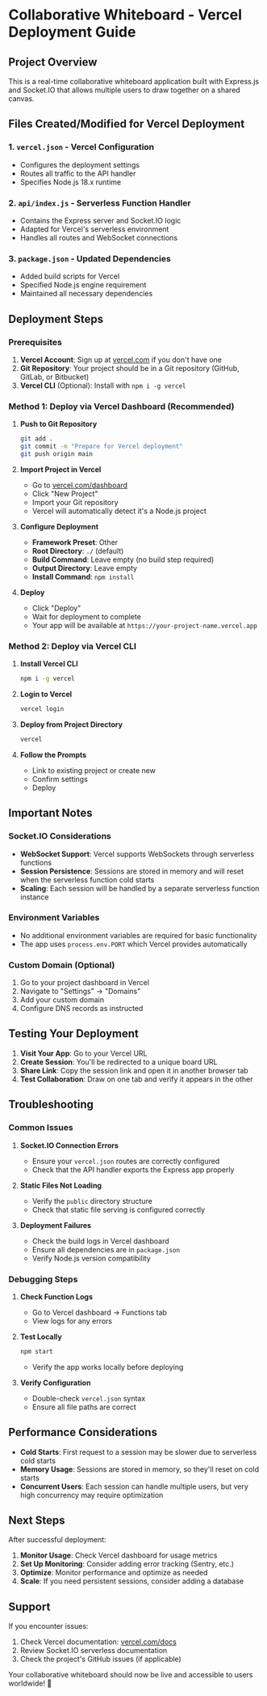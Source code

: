# Collaborative Whiteboard - Vercel Deployment Guide

## Project Overview
This is a real-time collaborative whiteboard application built with Express.js and Socket.IO that allows multiple users to draw together on a shared canvas.

## Files Created/Modified for Vercel Deployment

### 1. `vercel.json` - Vercel Configuration
- Configures the deployment settings
- Routes all traffic to the API handler
- Specifies Node.js 18.x runtime

### 2. `api/index.js` - Serverless Function Handler
- Contains the Express server and Socket.IO logic
- Adapted for Vercel's serverless environment
- Handles all routes and WebSocket connections

### 3. `package.json` - Updated Dependencies
- Added build scripts for Vercel
- Specified Node.js engine requirement
- Maintained all necessary dependencies

## Deployment Steps

### Prerequisites
1. **Vercel Account**: Sign up at [vercel.com](https://vercel.com) if you don't have one
2. **Git Repository**: Your project should be in a Git repository (GitHub, GitLab, or Bitbucket)
3. **Vercel CLI** (Optional): Install with `npm i -g vercel`

### Method 1: Deploy via Vercel Dashboard (Recommended)

1. **Push to Git Repository**
   ```bash
   git add .
   git commit -m "Prepare for Vercel deployment"
   git push origin main
   ```

2. **Import Project in Vercel**
   - Go to [vercel.com/dashboard](https://vercel.com/dashboard)
   - Click "New Project"
   - Import your Git repository
   - Vercel will automatically detect it's a Node.js project

3. **Configure Deployment**
   - **Framework Preset**: Other
   - **Root Directory**: `./` (default)
   - **Build Command**: Leave empty (no build step required)
   - **Output Directory**: Leave empty
   - **Install Command**: `npm install`

4. **Deploy**
   - Click "Deploy"
   - Wait for deployment to complete
   - Your app will be available at `https://your-project-name.vercel.app`

### Method 2: Deploy via Vercel CLI

1. **Install Vercel CLI**
   ```bash
   npm i -g vercel
   ```

2. **Login to Vercel**
   ```bash
   vercel login
   ```

3. **Deploy from Project Directory**
   ```bash
   vercel
   ```

4. **Follow the Prompts**
   - Link to existing project or create new
   - Confirm settings
   - Deploy

## Important Notes

### Socket.IO Considerations
- **WebSocket Support**: Vercel supports WebSockets through serverless functions
- **Session Persistence**: Sessions are stored in memory and will reset when the serverless function cold starts
- **Scaling**: Each session will be handled by a separate serverless function instance

### Environment Variables
- No additional environment variables are required for basic functionality
- The app uses `process.env.PORT` which Vercel provides automatically

### Custom Domain (Optional)
1. Go to your project dashboard in Vercel
2. Navigate to "Settings" → "Domains"
3. Add your custom domain
4. Configure DNS records as instructed

## Testing Your Deployment

1. **Visit Your App**: Go to your Vercel URL
2. **Create Session**: You'll be redirected to a unique board URL
3. **Share Link**: Copy the session link and open it in another browser tab
4. **Test Collaboration**: Draw on one tab and verify it appears in the other

## Troubleshooting

### Common Issues

1. **Socket.IO Connection Errors**
   - Ensure your `vercel.json` routes are correctly configured
   - Check that the API handler exports the Express app properly

2. **Static Files Not Loading**
   - Verify the `public` directory structure
   - Check that static file serving is configured correctly

3. **Deployment Failures**
   - Check the build logs in Vercel dashboard
   - Ensure all dependencies are in `package.json`
   - Verify Node.js version compatibility

### Debugging Steps

1. **Check Function Logs**
   - Go to Vercel dashboard → Functions tab
   - View logs for any errors

2. **Test Locally**
   ```bash
   npm start
   ```
   - Verify the app works locally before deploying

3. **Verify Configuration**
   - Double-check `vercel.json` syntax
   - Ensure all file paths are correct

## Performance Considerations

- **Cold Starts**: First request to a session may be slower due to serverless cold starts
- **Memory Usage**: Sessions are stored in memory, so they'll reset on cold starts
- **Concurrent Users**: Each session can handle multiple users, but very high concurrency may require optimization

## Next Steps

After successful deployment:
1. **Monitor Usage**: Check Vercel dashboard for usage metrics
2. **Set Up Monitoring**: Consider adding error tracking (Sentry, etc.)
3. **Optimize**: Monitor performance and optimize as needed
4. **Scale**: If you need persistent sessions, consider adding a database

## Support

If you encounter issues:
1. Check Vercel documentation: [vercel.com/docs](https://vercel.com/docs)
2. Review Socket.IO serverless documentation
3. Check the project's GitHub issues (if applicable)

Your collaborative whiteboard should now be live and accessible to users worldwide! 🎨
